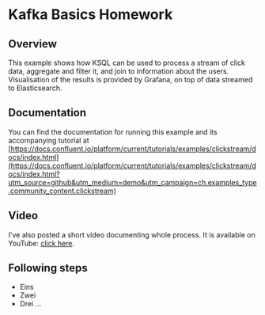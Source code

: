 # Kafka Basics Homework

## Overview

This example shows how KSQL can be used to process a stream of click data, aggregate and filter it, and join to information about the users.
Visualisation of the results is provided by Grafana, on top of data streamed to Elasticsearch. 

## Documentation

You can find the documentation for running this example and its accompanying tutorial at [https://docs.confluent.io/platform/current/tutorials/examples/clickstream/docs/index.html](https://docs.confluent.io/platform/current/tutorials/examples/clickstream/docs/index.html?utm_source=github&utm_medium=demo&utm_campaign=ch.examples_type.community_content.clickstream)

## Video
I've also posted a short video documenting whole process. It is available on YouTube: [click here](https://youtu.be/evNGv9iqdkQ).

## Following steps

* Eins
* Zwei
* Drei
...



